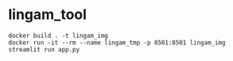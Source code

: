 # lingam_tool

~~~
docker build . -t lingam_img
docker run -it --rm --name lingam_tmp -p 8501:8501 lingam_img streamlit run app.py
~~~
